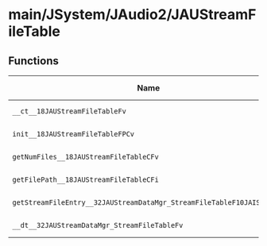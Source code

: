 # main/JSystem/JAudio2/JAUStreamFileTable

## Functions

| Name | Address | Match % |
|------|---------|---------|
| `__ct__18JAUStreamFileTableFv` | `0x804A2628` | :x: (0.0%) |
| `init__18JAUStreamFileTableFPCv` | `0x804A2634` | :x: (0.0%) |
| `getNumFiles__18JAUStreamFileTableCFv` | `0x804A2680` | :x: (0.0%) |
| `getFilePath__18JAUStreamFileTableCFi` | `0x804A268C` | :x: (0.0%) |
| `getStreamFileEntry__32JAUStreamDataMgr_StreamFileTableF10JAISoundID` | `0x804A26B4` | :x: (0.0%) |
| `__dt__32JAUStreamDataMgr_StreamFileTableFv` | `0x804A26F0` | :x: (0.0%) |